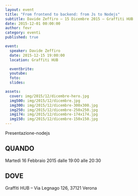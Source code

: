 ```yaml
---
layout: event
title: "From frontend to backend: from Js to Nodejs"
subtitle: Davide Zeffiro – 15 Dicembre 2015 – Graffiti HUB
date: 2015-12-01 00:00:00
author: fevr
category: eventi
published: true

event:
  speaker: Davide Zeffiro
  date: 2015-12-15 19:00:00
  location: Graffiti HUB

  eventbrite:
  youtube: 
  foto:
  slides:

assets:
  cover: img/2015/12/dicembre-hero.jpg
  img500: img/2015/12/dicembre.jpg
  img300: img/2015/12/dicembre-300x300.jpg
  img250: img/2015/12/dicembre-250x250.jpg
  img174: img/2015/12/dicembre-174x174.jpg
  img150: img/2015/12/dicembre-150x150.jpg
---
```


Presentazione-nodejs

## QUANDO
Martedì 16 Febbraio 2015 dalle 19:00 alle 20:30

## DOVE
Graffiti HUB – Via Legnago 126, 37121 Verona